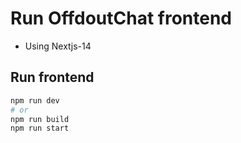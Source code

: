 # Run OffdoutChat frontend

- Using Nextjs-14

## Run frontend

```bash
npm run dev
# or
npm run build
npm run start
```
